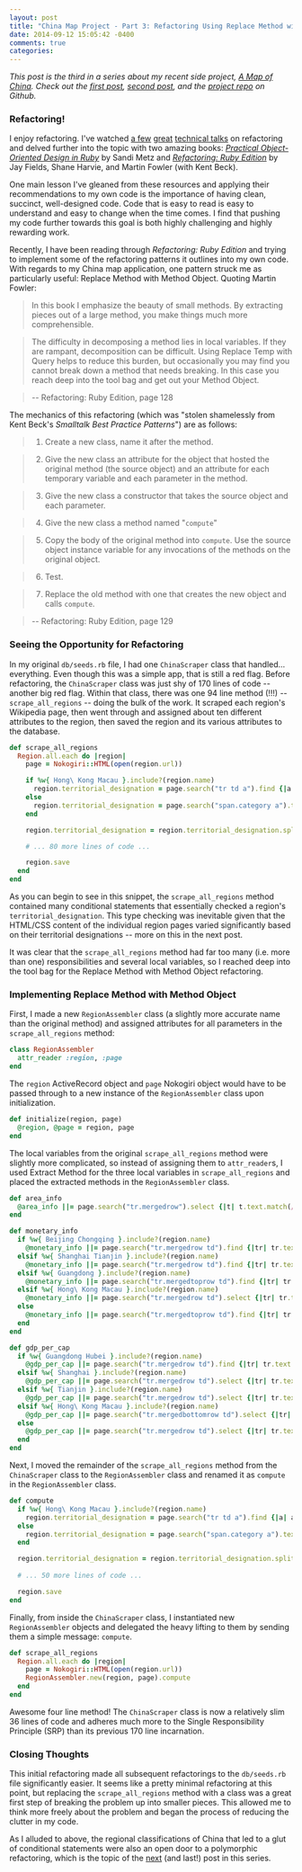 ```yaml
---
layout: post
title: "China Map Project - Part 3: Refactoring Using Replace Method with Method Object"
date: 2014-09-12 15:05:42 -0400
comments: true
categories: 
---
```


*This post is the third in a series about my recent side project, [A Map of China](http://amapofchina.herokuapp.com). Check out the [first post](http://callahanchris.github.io/blog/2014/09/11/china-map-project-part-1-nokogiri/), [second post](http://callahanchris.github.io/blog/2014/09/11/china-map-project-part-2-bringing-the-map-to-life-with-jvectormap/), and the [project repo](https://github.com/callahanchris/china-map) on Github.*

### Refactoring!

I enjoy refactoring. I've watched [a few](https://www.youtube.com/watch?v=DC-pQPq0acs) [great](https://www.youtube.com/watch?v=J4dlF0kcThQ) [technical talks](https://www.youtube.com/watch?v=8bZh5LMaSmE) on refactoring and delved further into the topic with two amazing books: [*Practical Object-Oriented Design in Ruby*](http://www.poodr.com/) by Sandi Metz and [*Refactoring: Ruby Edition*](http://martinfowler.com/books/refactoringRubyEd.html) by Jay Fields, Shane Harvie, and Martin Fowler (with Kent Beck).

One main lesson I've gleaned from these resources and applying their recommendations to my own code is the importance of having clean, succinct, well-designed code. Code that is easy to read is easy to understand and easy to change when the time comes. I find that pushing my code further towards this goal is both highly challenging and highly rewarding work.

Recently, I have been reading through *Refactoring: Ruby Edition* and trying to implement some of the refactoring patterns it outlines into my own code. With regards to my China map application, one pattern struck me as particularly useful: Replace Method with Method Object. Quoting Martin Fowler:

> In this book I emphasize the beauty of small methods. By extracting pieces out of a large method, you make things much more comprehensible.

> The difficulty in decomposing a method lies in local variables. If they are rampant, decomposition can be difficult. Using Replace Temp with Query helps to reduce this burden, but occasionally you may find you cannot break down a method that needs breaking. In this case you reach deep into the tool bag and get out your Method Object.

>  -- Refactoring: Ruby Edition, page 128

The mechanics of this refactoring (which was "stolen shamelessly from Kent Beck's *Smalltalk Best Practice Patterns*") are as follows:

> 1. Create a new class, name it after the method.

> 2. Give the new class an attribute for the object that hosted the original method (the source object) and an attribute for each temporary variable and each parameter in the method.

> 3. Give the new class a constructor that takes the source object and each parameter.

> 4. Give the new class a method named "`compute`"

> 5. Copy the body of the original method into `compute`. Use the source object instance variable for any invocations of the methods on the original object.

> 6. Test.

> 7. Replace the old method with one that creates the new object and calls `compute`.

>  -- Refactoring: Ruby Edition, page 129

### Seeing the Opportunity for Refactoring

In my original `db/seeds.rb` file, I had one `ChinaScraper` class that handled... everything. Even though this was a simple app, that is still a red flag. Before refactoring, the `ChinaScraper` class was just shy of 170 lines of code -- another big red flag. Within that class, there was one 94 line method (!!!) -- `scrape_all_regions` -- doing the bulk of the work. It scraped each region's Wikipedia page, then went through and assigned about ten different attributes to the region, then saved the region and its various attributes to the database.

```ruby
def scrape_all_regions
  Region.all.each do |region|
    page = Nokogiri::HTML(open(region.url))

    if %w{ Hong\ Kong Macau }.include?(region.name)
      region.territorial_designation = page.search("tr td a").find {|a| a.text.match(/special/i) }.text.split(" of ").first
    else
      region.territorial_designation = page.search("span.category a").text
    end

    region.territorial_designation = region.territorial_designation.split(' ').map(&:capitalize).join(' ')

    # ... 80 more lines of code ...

    region.save
  end
end
```

As you can begin to see in this snippet, the `scrape_all_regions` method contained many conditional statements that essentially checked a region's `territorial_designation`. This type checking was inevitable given that the HTML/CSS content of the individual region pages varied significantly based on their territorial designations -- more on this in the next post. 

It was clear that the `scrape_all_regions` method had far too many (i.e. more than one) responsibilities and several local variables, so I reached deep into the tool bag for the Replace Method with Method Object refactoring.

### Implementing Replace Method with Method Object

First, I made a new `RegionAssembler` class (a slightly more accurate name than the original method) and assigned attributes for all parameters in the `scrape_all_regions` method:

```ruby
class RegionAssembler
  attr_reader :region, :page
end
```

The `region` ActiveRecord object and `page` Nokogiri object would have to be passed through to a new instance of the `RegionAssembler` class upon initialization.

```ruby
def initialize(region, page)
  @region, @page = region, page
end
```

The local variables from the original `scrape_all_regions` method were slightly more complicated, so instead of assigning them to `attr_reader`s, I used Extract Method for the three local variables in `scrape_all_regions` and placed the extracted methods in the `RegionAssembler` class.

```ruby
def area_info
  @area_info ||= page.search("tr.mergedrow").select {|t| t.text.match(/km2/i) }
end

def monetary_info
  if %w{ Beijing Chongqing }.include?(region.name)
    @monetary_info ||= page.search("tr.mergedrow td").find {|tr| tr.text.match(/cny/i) }.text.split(/\s| /)
  elsif %w{ Shanghai Tianjin }.include?(region.name)
    @monetary_info ||= page.search("tr.mergedrow td").find {|tr| tr.text.match(/cny/i) }.text.split(/\s| |cny|usd|\$/i)
  elsif %w{ Guangdong }.include?(region.name)
    @monetary_info ||= page.search("tr.mergedtoprow td").find {|tr| tr.text.match(/cny/i) }.text.split(/\s| |\$/i)
  elsif %w{ Hong\ Kong Macau }.include?(region.name)
    @monetary_info ||= page.search("tr.mergedrow td").select {|tr| tr.text.match(/\$/) }[1].text.split(/\s|\$/)
  else
    @monetary_info ||= page.search("tr.mergedtoprow td").find {|tr| tr.text.match(/cny/i) }.text.split(' ')
  end
end

def gdp_per_cap
  if %w{ Guangdong Hubei }.include?(region.name)
    @gdp_per_cap ||= page.search("tr.mergedrow td").find {|tr| tr.text.match(/cny/i) }.text.split(/\s|\$/)
  elsif %w{ Shanghai }.include?(region.name)
    @gdp_per_cap ||= page.search("tr.mergedrow td").select {|tr| tr.text.match(/cny/i) }.last.text.split(/\s|\$|US/)
  elsif %w{ Tianjin }.include?(region.name)
    @gdp_per_cap ||= page.search("tr.mergedrow td").select {|tr| tr.text.match(/cny/i) }.last.text.split(/\s|\)/)
  elsif %w{ Hong\ Kong Macau }.include?(region.name)
    @gdp_per_cap ||= page.search("tr.mergedbottomrow td").select {|tr| tr.text.match(/\$/) }.last.text.split(/\s|\$|\[/)
  else
    @gdp_per_cap ||= page.search("tr.mergedrow td").select {|tr| tr.text.match(/cny/i) }.last.text.split(' ')
  end
end
```

Next, I moved the remainder of the `scrape_all_regions` method from the `ChinaScraper` class to the `RegionAssembler` class and renamed it as `compute` in the `RegionAssembler` class.

```ruby
def compute
  if %w{ Hong\ Kong Macau }.include?(region.name)
    region.territorial_designation = page.search("tr td a").find {|a| a.text.match(/special/i) }.text.split(" of ").first
  else
    region.territorial_designation = page.search("span.category a").text
  end

  region.territorial_designation = region.territorial_designation.split(' ').map(&:capitalize).join(' ')
  
  # ... 50 more lines of code ...

  region.save
end
```

Finally, from inside the `ChinaScraper` class, I instantiated new `RegionAssembler` objects and delegated the heavy lifting to them by sending them a simple message: `compute`. 

```ruby
def scrape_all_regions
  Region.all.each do |region|
    page = Nokogiri::HTML(open(region.url))
    RegionAssembler.new(region, page).compute
  end
end
```

Awesome four line method! The `ChinaScraper` class is now a relatively slim 36 lines of code and adheres much more to the Single Responsibility Principle (SRP) than its previous 170 line incarnation.

### Closing Thoughts

This initial refactoring made all subsequent refactorings to the `db/seeds.rb` file significantly easier. It seems like a pretty minimal refactoring at this point, but replacing the `scrape_all_regions` method with a class was a great first step of breaking the problem up into smaller pieces. This allowed me to think more freely about the problem and began the process of reducing the clutter in my code.

As I alluded to above, the regional classifications of China that led to a glut of conditional statements were also an open door to a polymorphic refactoring, which is the topic of the [next](http://callahanchris.github.io/blog/2014/09/13/china-map-project-part-4-introducing-polymorphism/) (and last!) post in this series.
